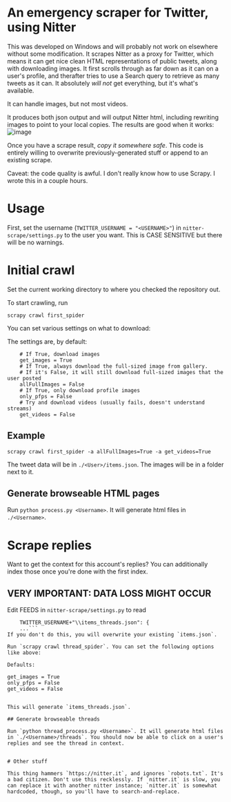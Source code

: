 # An emergency scraper for Twitter, using Nitter
 
This was developed on Windows and will probably not work on elsewhere without some modification. It scrapes Nitter as a proxy for Twitter, which means it can get nice clean HTML representations of public tweets, along with downloading images. It first scrolls through as far down as it can on a user's profile, and therafter tries to use a Search query to retrieve as many tweets as it can. It absolutely *will not* get everything, but it's what's available. 

It can handle images, but not most videos. 

It produces both json output and will output Nitter html, including rewriting images to point to your local copies. The results are good when it works:
![image](https://user-images.githubusercontent.com/5290850/202627882-3fb85a04-9820-4527-8d3e-d691da0fb958.png)

Once you have a scrape result, *copy it somewhere safe*. This code is entirely willing to overwrite previously-generated stuff or append to an existing scrape.

Caveat: the code quality is awful. I don't really know how to use Scrapy. I wrote this in a couple hours. 

# Usage

First, set the username (`TWITTER_USERNAME = "<USERNAME>"`) in `nitter-scrape/settings.py` to the user you want. This is CASE SENSITIVE but there will be no warnings. 

# Initial crawl
Set the current working directory to where you checked the repository out.

To start crawling, run

`scrapy crawl first_spider`

You can set various settings on what to download:

The settings are, by default:
```
	# If True, download images
    get_images = True 
	# If True, always download the full-sized image from gallery.
	# If it's False, it will still download full-sized images that the user posted
    allFullImages = False 
	# If True, only download profile images
    only_pfps = False 
	# Try and download videos (usually fails, doesn't understand streams)
    get_videos = False 
```
## Example
`scrapy crawl first_spider -a allFullImages=True -a get_videos=True`

The tweet data will be in `./<User>/items.json`. The images will be in a folder next to it.

## Generate browseable HTML pages

Run `python process.py <Username>`. It will generate html files in `./<Username>`.

# Scrape replies

Want to get the context for this account's replies? You can additionally index those once you're done with the first index.

## VERY IMPORTANT: DATA LOSS MIGHT OCCUR

Edit FEEDS in `nitter-scrape/settings.py` to read

```FEEDS = {
    TWITTER_USERNAME+"\\items_threads.json": {
	...```
If you don't do this, you will overwrite your existing `items.json`. 

Run `scrapy crawl thread_spider`. You can set the following options like above:

Defaults:
```
    get_images = True
    only_pfps = False
    get_videos = False
```

This will generate `items_threads.json`.

## Generate browseable threads

Run `python thread_process.py <Username>`. It will generate html files in `./<Username>/threads`. You should now be able to click on a user's replies and see the thread in context.


# Other stuff

This thing hammers `https://nitter.it`, and ignores `robots.txt`. It's a bad citizen. Don't use this recklessly. If `nitter.it` is slow, you can replace it with another nitter instance; `nitter.it` is somewhat hardcoded, though, so you'll have to search-and-replace.
